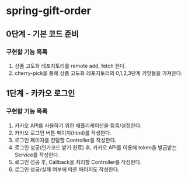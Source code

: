 # spring-gift-order

## 0단계 - 기본 코드 준비

### 구현할 기능 목록

1. 상품 고도화 레포지토리를 remote add, fetch 한다.
2. cherry-pick을 통해 상품 고도화 레포지토리의 0,1,2,3단계 커밋들을 가져온다.

## 1단계 - 카카오 로그인

### 구현할 기능 목록

1. 카카오 API를 사용하기 위한 애플리케이션을 등록/설정한다.
2. 카카오 로그인 버튼 페이지(html)를 작성한다.
3. 로그인 페이지를 전달할 Controller를 작성한다.
4. 로그인 성공(인가코드 받기 완료) 후, 카카오 API를 이용해 token을 발급받는 Service를 작성한다.
5. 로그인 성공 후, Callback을 처리할 Controller를 작성한다.
6. 로그인 성공/실패 여부에 따른 페이지도 작성한다.